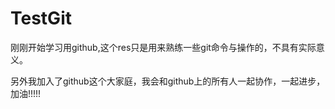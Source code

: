 # TestGit

刚刚开始学习用github,这个res只是用来熟练一些git命令与操作的，不具有实际意义。

另外我加入了github这个大家庭，我会和github上的所有人一起协作，一起进步，加油!!!!!

